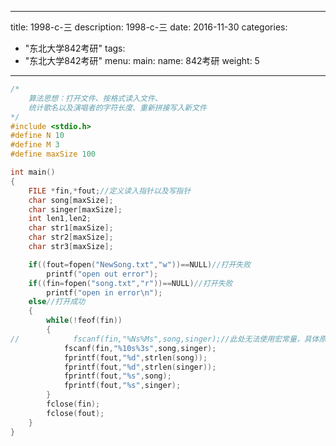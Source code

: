 
---
title: 1998-c-三
description: 1998-c-三
date: 2016-11-30
categories:
  - "东北大学842考研"
tags:
  - "东北大学842考研"
menu:
  main:
    name: 842考研
    weight: 5
---


```cpp
/*
    算法思想：打开文件、按格式读入文件、
    统计歌名以及演唱者的字符长度、重新拼接写入新文件
*/
#include <stdio.h>
#define N 10
#define M 3
#define maxSize 100

int main()
{
    FILE *fin,*fout;//定义读入指针以及写指针
    char song[maxSize];
    char singer[maxSize];
    int len1,len2;
    char str1[maxSize];
    char str2[maxSize];
    char str3[maxSize];

    if((fout=fopen("NewSong.txt","w"))==NULL)//打开失败
        printf("open out error");
    if((fin=fopen("song.txt","r"))==NULL)//打开失败
        printf("open in error\n");
    else//打开成功
    {
        while(!feof(fin))
        {
//            fscanf(fin,"%Ns%Ms",song,singer);//此处无法使用宏常量，具体原因不明
            fscanf(fin,"%10s%3s",song,singer);
            fprintf(fout,"%d",strlen(song));
            fprintf(fout,"%d",strlen(singer));
            fprintf(fout,"%s",song);
            fprintf(fout,"%s",singer);
        }
        fclose(fin);
        fclose(fout);
    }
}

```

